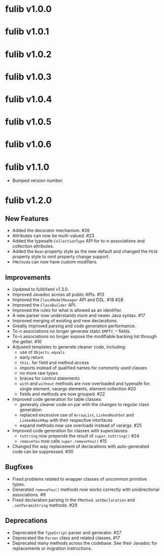 # fulib v1.0.0

# fulib v1.0.1

# fulib v1.0.2

# fulib v1.0.3

# fulib v1.0.4

# fulib v1.0.5

# fulib v1.0.6

# fulib v1.1.0

* Bumped version number.

# fulib v1.2.0

## New Features

+ Added the decorator mechanism. #26
+ Attributes can now be multi-valued. #23
+ Added the typesafe `CollectionType` API for to-n associations and collection attributes.
+ Added the `Bean` property style as the new default and changed the `POJO` property style to omit property change support.
+ `FMethod`s can now have custom modifiers.

## Improvements

* Updated to fulibYaml v1.3.0.
* Improved Javadoc across all public APIs. #13
* Improved the `ClassModelManager` API and DSL. #18 #28
* Improved the `ClassBuilder` API.
* Improved the rules for what is allowed as an identifier.
* A new parser now understands more and newer Java syntax. #17
* Improved merging of existing and new declarations.
* Greatly improved parsing and code generation performance.
* To-n associations no longer generate static `EMPTY_*` fields.
* To-n associations no longer expose the modifiable backing list through the getter. #10
* Adjusted templates to generate cleaner code, including:
  * use of `Objects.equals`
  * early return
  * `this.` for field and method access
  * imports instead of qualified names for commonly used classes
  * no more raw types
  * braces for control statements
  * `with` and `without` methods are now overloaded and typesafe for: single element, varargs elements, element collection #20
  * fields and methods are now grouped. #22
* Improved code generation for table classes:
  * generally cleaner code on par with the changes to regular class generation
  * replaced excessive use of `ArrayList`, `LinkedHashSet` and `LinkedHashMap` with their respective interfaces
  * expand methods now use overloads instead of varargs. #25
* Improved code generation for classes with superclasses:
  * `toString` now prepends the result of `super.toString()` #24
  * `removeYou` now calls `super.removeYou()` #15
* Changed the way replacement of declarations with auto-generated code can be suppressed. #30

## Bugfixes

* Fixed problems related to wrapper classes of uncommon primitive types.
* Generated `removeYou()` methods now works correctly with unidirectional associations. #9
* Fixed declaration parsing in the `FMethod.setDeclaration` and `.setParamsString` methods. #29

## Deprecations

* Deprecated the `TypeScript` parser and generator. #27
* Deprecated the `Parser` class and related classes. #17
* Deprecated many methods across the codebase. See their Javadoc for replacements or migration instructions.
